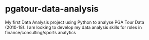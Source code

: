# pgatour-data-analysis
My first Data Analysis project using Python to analyse PGA Tour Data (2010-18). 
I am looking to develop my data analysis skills for roles in finance/consulting/sports analytics


